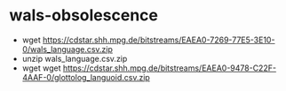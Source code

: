 # wals-obsolescence

- wget https://cdstar.shh.mpg.de/bitstreams/EAEA0-7269-77E5-3E10-0/wals_language.csv.zip
- unzip wals_language.csv.zip
- wget wget https://cdstar.shh.mpg.de/bitstreams/EAEA0-9478-C22F-4AAF-0/glottolog_languoid.csv.zip

